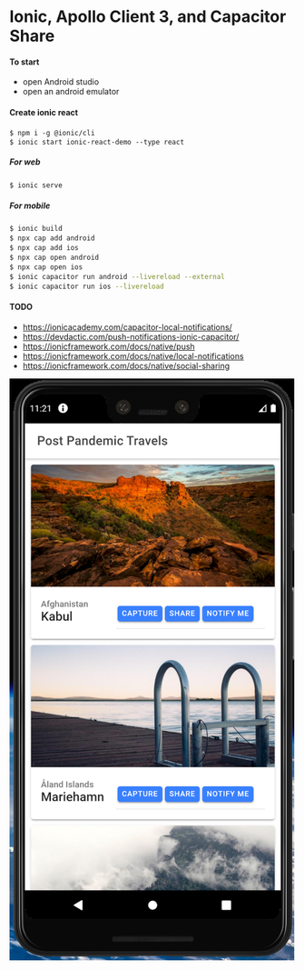 # Ionic, Apollo Client 3, and Capacitor Share

#### To start

- open Android studio
- open an android emulator

#### Create ionic react

```pwsh
$ npm i -g @ionic/cli
$ ionic start ionic-react-demo --type react
```

##### For web

```bash
$ ionic serve
```

##### For mobile

```zsh
$ ionic build
$ npx cap add android
$ npx cap add ios
$ npx cap open android
$ npx cap open ios
$ ionic capacitor run android --livereload --external
$ ionic capacitor run ios --livereload
```

#### TODO

- https://ionicacademy.com/capacitor-local-notifications/
- https://devdactic.com/push-notifications-ionic-capacitor/
- https://ionicframework.com/docs/native/push
- https://ionicframework.com/docs/native/local-notifications
- https://ionicframework.com/docs/native/social-sharing

![screenshot](./ionic.png)

